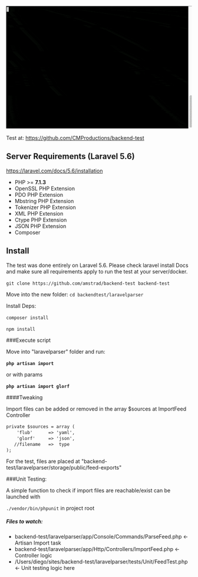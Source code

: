 ![alt text](laravelparser/screenshot.gif)



Test at:
https://github.com/CMProductions/backend-test


## Server Requirements (Laravel 5.6)
https://laravel.com/docs/5.6/installation
- PHP >= **7.1.3**
- OpenSSL PHP Extension
- PDO PHP Extension
- Mbstring PHP Extension
- Tokenizer PHP Extension
- XML PHP Extension
- Ctype PHP Extension
- JSON PHP Extension
- Composer

## Install
The test was done entirely on Laravel 5.6. Please check laravel install Docs and make sure all requirements apply to run the test at your server/docker. 

`git clone https://github.com/amstrad/backend-test backend-test`

Move into the new folder:
`cd backendtest/laravelparser`

Install Deps:  

`composer install`

`npm install`



###Execute  script

Move into "laravelparser" folder and run:

**`php artisan import`**

or with params

**`php artisan import glorf`**


####Tweaking

Import files can be added or removed in the array $sources at ImportFeed Controller
 
    
    private $sources = array (
        'flub'      => 'yaml',
        'glorf'     => 'json',
       //filename   =>  type
    );

For the test, files are placed at "backend-test/laravelparser/storage/public/feed-exports"



###Unit Testing:

A simple function to check if import files are reachable/exist can be launched with

`./vendor/bin/phpunit` in project root

 

##### Files to watch:

- backend-test/laravelparser/app/Console/Commands/ParseFeed.php <-  Artisan Import task
- backend-test/laravelparser/app/Http/Controllers/ImportFeed.php <- Controller logic
- /Users/diego/sites/backend-test/laravelparser/tests/Unit/FeedTest.php <- Unit testing logic here




